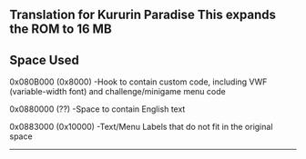Translation for Kururin Paradise
This expands the ROM to 16 MB
---

## Space Used

0x080B000 (0x8000)
	-Hook to contain custom code, including VWF (variable-width font) and challenge/minigame menu code
	
0x0880000 (??)
	-Space to contain English text

0x0883000 (0x10000)
	-Text/Menu Labels that do not fit in the original space

---
